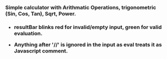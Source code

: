 <h3> Simple calculator with Arithmatic Operations, trigonometric (Sin, Cos, Tan), Sqrt, Power. <h3>
<ul>
<li><p>resultBar blinks red for invalid/empty input, green for valid evaluation.</p></li>
<li><p> Anything after '//' is ignored in the input as eval treats it as Javascript comment.</p></li>
</ul>
